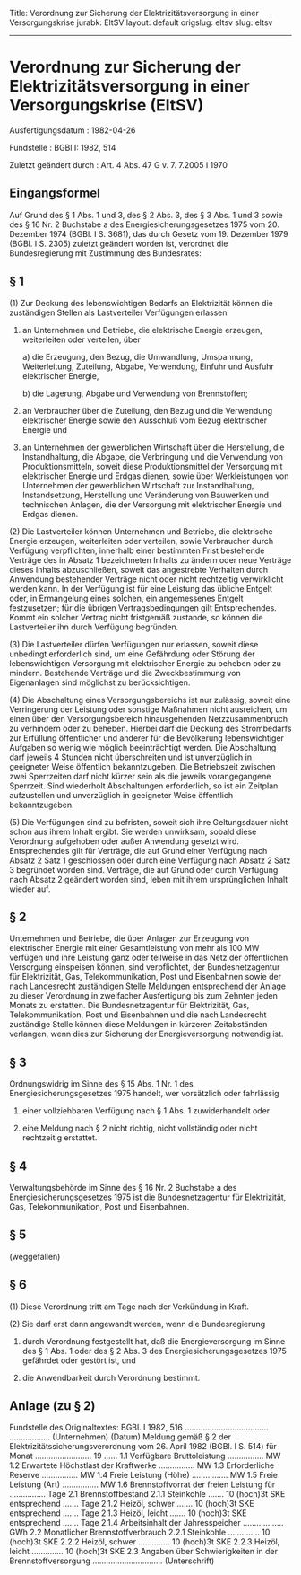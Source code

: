 Title: Verordnung zur Sicherung der Elektrizitätsversorgung in einer Versorgungskrise
jurabk: EltSV
layout: default
origslug: eltsv
slug: eltsv

---

# Verordnung zur Sicherung der Elektrizitätsversorgung in einer Versorgungskrise (EltSV)

Ausfertigungsdatum
:   1982-04-26

Fundstelle
:   BGBl I: 1982, 514

Zuletzt geändert durch
:   Art. 4 Abs. 47 G v. 7. 7.2005 I 1970


## Eingangsformel

Auf Grund des § 1 Abs. 1 und 3, des § 2 Abs. 3, des § 3 Abs. 1 und 3
sowie des § 16 Nr. 2 Buchstabe a des Energiesicherungsgesetzes 1975
vom 20. Dezember 1974 (BGBl. I S. 3681), das durch Gesetz vom 19.
Dezember 1979 (BGBl. I S. 2305) zuletzt geändert worden ist, verordnet
die Bundesregierung mit Zustimmung des Bundesrates:


## § 1

(1) Zur Deckung des lebenswichtigen Bedarfs an Elektrizität können die
zuständigen Stellen als Lastverteiler Verfügungen erlassen

1.  an Unternehmen und Betriebe, die elektrische Energie erzeugen,
    weiterleiten oder verteilen, über

    a)  die Erzeugung, den Bezug, die Umwandlung, Umspannung, Weiterleitung,
        Zuteilung, Abgabe, Verwendung, Einfuhr und Ausfuhr elektrischer
        Energie,


    b)  die Lagerung, Abgabe und Verwendung von Brennstoffen;





2.  an Verbraucher über die Zuteilung, den Bezug und die Verwendung
    elektrischer Energie sowie den Ausschluß vom Bezug elektrischer
    Energie und


3.  an Unternehmen der gewerblichen Wirtschaft über die Herstellung, die
    Instandhaltung, die Abgabe, die Verbringung und die Verwendung von
    Produktionsmitteln, soweit diese Produktionsmittel der Versorgung mit
    elektrischer Energie und Erdgas dienen, sowie über Werkleistungen von
    Unternehmen der gewerblichen Wirtschaft zur Instandhaltung,
    Instandsetzung, Herstellung und Veränderung von Bauwerken und
    technischen Anlagen, die der Versorgung mit elektrischer Energie und
    Erdgas dienen.




(2) Die Lastverteiler können Unternehmen und Betriebe, die elektrische
Energie erzeugen, weiterleiten oder verteilen, sowie Verbraucher durch
Verfügung verpflichten, innerhalb einer bestimmten Frist bestehende
Verträge des in Absatz 1 bezeichneten Inhalts zu ändern oder neue
Verträge dieses Inhalts abzuschließen, soweit das angestrebte
Verhalten durch Anwendung bestehender Verträge nicht oder nicht
rechtzeitig verwirklicht werden kann. In der Verfügung ist für eine
Leistung das übliche Entgelt oder, in Ermangelung eines solchen, ein
angemessenes Entgelt festzusetzen; für die übrigen Vertragsbedingungen
gilt Entsprechendes. Kommt ein solcher Vertrag nicht fristgemäß
zustande, so können die Lastverteiler ihn durch Verfügung begründen.

(3) Die Lastverteiler dürfen Verfügungen nur erlassen, soweit diese
unbedingt erforderlich sind, um eine Gefährdung oder Störung der
lebenswichtigen Versorgung mit elektrischer Energie zu beheben oder zu
mindern. Bestehende Verträge und die Zweckbestimmung von Eigenanlagen
sind möglichst zu berücksichtigen.

(4) Die Abschaltung eines Versorgungsbereichs ist nur zulässig, soweit
eine Verringerung der Leistung oder sonstige Maßnahmen nicht
ausreichen, um einen über den Versorgungsbereich hinausgehenden
Netzzusammenbruch zu verhindern oder zu beheben. Hierbei darf die
Deckung des Strombedarfs zur Erfüllung öffentlicher und anderer für
die Bevölkerung lebenswichtiger Aufgaben so wenig wie möglich
beeinträchtigt werden. Die Abschaltung darf jeweils 4 Stunden nicht
überschreiten und ist unverzüglich in geeigneter Weise öffentlich
bekanntzugeben. Die Betriebszeit zwischen zwei Sperrzeiten darf nicht
kürzer sein als die jeweils vorangegangene Sperrzeit. Sind wiederholt
Abschaltungen erforderlich, so ist ein Zeitplan aufzustellen und
unverzüglich in geeigneter Weise öffentlich bekanntzugeben.

(5) Die Verfügungen sind zu befristen, soweit sich ihre Geltungsdauer
nicht schon aus ihrem Inhalt ergibt. Sie werden unwirksam, sobald
diese Verordnung aufgehoben oder außer Anwendung gesetzt wird.
Entsprechendes gilt für Verträge, die auf Grund einer Verfügung nach
Absatz 2 Satz 1 geschlossen oder durch eine Verfügung nach Absatz 2
Satz 3 begründet worden sind. Verträge, die auf Grund oder durch
Verfügung nach Absatz 2 geändert worden sind, leben mit ihrem
ursprünglichen Inhalt wieder auf.


## § 2

Unternehmen und Betriebe, die über Anlagen zur Erzeugung von
elektrischer Energie mit einer Gesamtleistung von mehr als 100 MW
verfügen und ihre Leistung ganz oder teilweise in das Netz der
öffentlichen Versorgung einspeisen können, sind verpflichtet, der
Bundesnetzagentur für Elektrizität, Gas, Telekommunikation, Post und
Eisenbahnen sowie der nach Landesrecht zuständigen Stelle Meldungen
entsprechend der Anlage zu dieser Verordnung in zweifacher
Ausfertigung bis zum Zehnten jeden Monats zu erstatten. Die
Bundesnetzagentur für Elektrizität, Gas, Telekommunikation, Post und
Eisenbahnen und die nach Landesrecht zuständige Stelle können diese
Meldungen in kürzeren Zeitabständen verlangen, wenn dies zur Sicherung
der Energieversorgung notwendig ist.


## § 3

Ordnungswidrig im Sinne des § 15 Abs. 1 Nr. 1 des
Energiesicherungsgesetzes 1975 handelt, wer vorsätzlich oder
fahrlässig

1.  einer vollziehbaren Verfügung nach § 1 Abs. 1 zuwiderhandelt oder


2.  eine Meldung nach § 2 nicht richtig, nicht vollständig oder nicht
    rechtzeitig erstattet.





## § 4

Verwaltungsbehörde im Sinne des § 16 Nr. 2 Buchstabe a des
Energiesicherungsgesetzes 1975 ist die Bundesnetzagentur für
Elektrizität, Gas, Telekommunikation, Post und Eisenbahnen.


## § 5

(weggefallen)


## § 6

(1) Diese Verordnung tritt am Tage nach der Verkündung in Kraft.

(2) Sie darf erst dann angewandt werden, wenn die Bundesregierung

1.  durch Verordnung festgestellt hat, daß die Energieversorgung im Sinne
    des § 1 Abs. 1 oder des § 2 Abs. 3 des Energiesicherungsgesetzes 1975
    gefährdet oder gestört ist, und


2.  die Anwendbarkeit durch Verordnung bestimmt.





## Anlage (zu § 2)

Fundstelle des Originaltextes: BGBl. I 1982, 516
.....................................
..................
(Unternehmen)                                           (Datum)
Meldung
gemäß § 2 der Elektrizitätssicherungsverordnung
vom 26. April 1982 (BGBl. I S. 514)
für Monat ......................... 19 ......
1\.1    Verfügbare Bruttoleistung
................ MW
1\.2    Erwartete Höchstlast der Kraftwerke
................ MW
1\.3    Erforderliche Reserve
................ MW
1\.4    Freie Leistung (Höhe)
................ MW
1\.5    Freie Leistung (Art)
................ MW
1\.6    Brennstoffvorrat der freien Leistung für
................ Tage
2\.1    Brennstoffbestand
2\.1.1  Steinkohle         ....... 10
(hoch)3t SKE    entsprechend ....... Tage
2\.1.2  Heizöl, schwer     ....... 10
(hoch)3t SKE    entsprechend ....... Tage
2\.1.3  Heizöl, leicht     ....... 10
(hoch)3t SKE    entsprechend ....... Tage
2\.1.4  Arbeitsinhalt
der Jahresspeicher .................. GWh
2\.2    Monatlicher Brennstoffverbrauch
2\.2.1  Steinkohle         .............. 10
(hoch)3t SKE
2\.2.2  Heizöl, schwer     .............. 10
(hoch)3t SKE
2\.2.3  Heizöl, leicht     .............. 10
(hoch)3t SKE
2\.3    Angaben über Schwierigkeiten in der Brennstoffversorgung
...............................
(Unterschrift)

